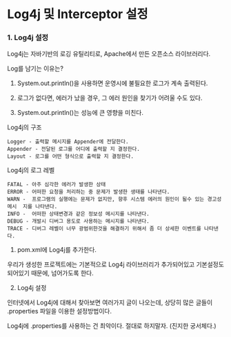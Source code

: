 # Log4j 및 Interceptor 설정

### 1. Log4j 설정
Log4j는 자바기반의 로깅 유틸리티로, Apache에서 만든 오픈소스 라이브러리다.

Log를 남기는 이유는?
1) System.out.println()을 사용하면 운영시에 불필요한 로그가 계속 출력된다.

2) 로그가 없다면, 에러가 났을 경우, 그 에러 원인을 찾기가 어려울 수도 있다.

3) System.out.println()는 성능에 큰 영향을 미친다.

Log4j의 구조
```
Logger - 출력할 메시지를 Appender에 전달한다.
Appender - 전달된 로그를 어디에 출력할 지 결정한다.
Layout - 로그를 어떤 형식으로 출력할 지 결정한다.
```
Log4j의 로그 레벨
```
FATAL - 아주 심각한 에러가 발생한 상태
ERROR - 어떠한 요청을 처리하는 중 문제가 발생한 생태를 나타낸다.
WARN -  프로그램의 실행에는 문제가 없지만, 향후 시스템 에러의 원인이 될수 있는 경고성 메시  지를 나타낸다.
INFO -  어떠한 상태변경과 같은 정보성 메시지를 나타낸다.
DEBUG - 개발시 디버그 용도로 사용하는 메시지를 나타낸다.
TRACE - 디버그 레벨이 너무 광범위한것을 해결하기 위해서 좀 더 상세한 이벤트를 나타낸다.
```
1. pom.xml에 Log4j를 추가한다.

우리가 생성한 프로젝트에는 기본적으로 Log4j 라이브러리가 추가되어있고 기본설정도 되어있기 때문에, 넘어가도록 한다.



2. Log4j 설정

인터넷에서 Log4j에 대해서 찾아보면 여러가지 글이 나오는데, 상당히 많은 글들이 .properties 파일을 이용한 설정방법이다.

Log4j에 .properties를 사용하는 건 최악이다. 절대로 하지말자. (진지한 궁서체다.)
